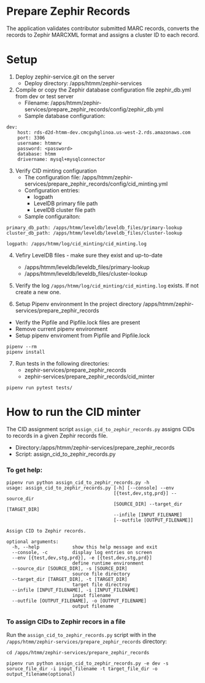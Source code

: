 # Prepare Zephir Records
The application validates contributor submitted MARC records, converts the records to Zephir MARCXML format and assigns a cluster ID to each record.
# Setup
1. Deploy zephir-service.git on the server 
   - Deploy directory: /apps/htmm/zephir-services
2. Compile or copy the Zephir database configuration file zephir_db.yml from dev or test server
   - Filename: /apps/htmm/zephir-services/prepare_zephir_records/config/zephir_db.yml
   - Sample database configuration:
```
dev:
    host: rds-d2d-htmm-dev.cmcguhglinoa.us-west-2.rds.amazonaws.com
    port: 3306
    username: htmmrw 
    password: <password>
    database: htmm
    drivername: mysql+mysqlconnector
```
3. Verify CID minting configuration
   - The configuration file: /apps/htmm/zephir-services/prepare_zephir_records/config/cid_minting.yml 
   - Configuration entries:
     - logpath
     - LevelDB primary file path
     - LevelDB cluster file path
   - Sample configuraiton:
```
primary_db_path: /apps/htmm/leveldb/leveldb_files/primary-lookup 
cluster_db_path: /apps/htmm/leveldb/leveldb_files/cluster-lookup

logpath: /apps/htmm/log/cid_minting/cid_minting.log
```
4. Vefiry LevelDB files - make sure they exist and up-to-date
   - /apps/htmm/leveldb/leveldb_files/primary-lookup
   - /apps/htmm/leveldb/leveldb_files/cluster-lookup

5. Verify the log `/apps/htmm/log/cid_minting/cid_minting.log` exists. If not create a new one.

6. Setup Pipenv environment
In the project directory /apps/htmm/zephir-services/prepare_zephir_records
* Verify the Pipfile and Pipfile.lock files are present
* Remove current pipenv environment
* Setup pipenv enviroment from Pipfile and Pipfile.lock
```
pipenv --rm
pipenv install
```
7. Run tests in the following directories:
   - zephir-services/prepare_zephir_records
   - zephir-services/prepare_zephir_records/cid_minter
```
pipenv run pytest tests/
```
# How to run the CID minter
The CID assignment script `assign_cid_to_zephir_records.py` assigns CIDs to records in a given Zephir records file.

* Directory:/apps/htmm/zephir-services/prepare_zephir_records
* Script: assign_cid_to_zephir_records.py

### To get help:
```
pipenv run python assign_cid_to_zephir_records.py -h
usage: assign_cid_to_zephir_records.py [-h] [--console] --env
                                       [{test,dev,stg,prd}] --source_dir
                                       [SOURCE_DIR] --target_dir [TARGET_DIR]
                                       --infile [INPUT_FILENAME]
                                       [--outfile [OUTPUT_FILENAME]]

Assign CID to Zephir records.

optional arguments:
  -h, --help            show this help message and exit
  --console, -c         display log entries on screen
  --env [{test,dev,stg,prd}], -e [{test,dev,stg,prd}]
                        define runtime environment
  --source_dir [SOURCE_DIR], -s [SOURCE_DIR]
                        source file directory
  --target_dir [TARGET_DIR], -t [TARGET_DIR]
                        target file directroy
  --infile [INPUT_FILENAME], -i [INPUT_FILENAME]
                        input filename
  --outfile [OUTPUT_FILENAME], -o [OUTPUT_FILENAME]
                        output filename
```

### To assign CIDs to Zephir recors in a file
Run the `assign_cid_to_zephir_records.py` script with in the `/apps/htmm/zephir-services/prepare_zephir_records` directory:
```
cd /apps/htmm/zephir-services/prepare_zephir_records

pipenv run python assign_cid_to_zephir_records.py -e dev -s soruce_file_dir -i input_filename -t target_file_dir -o output_filename(optional)
```
